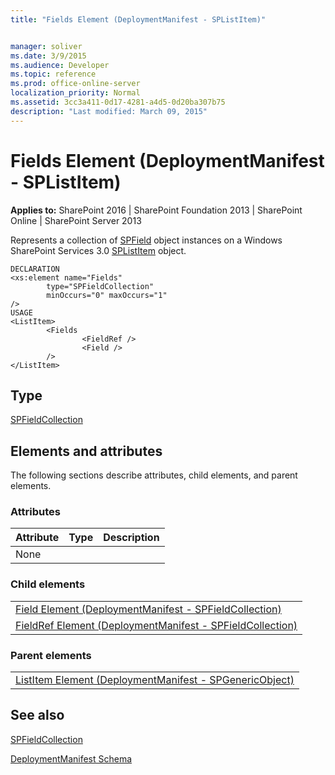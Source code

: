 ```yaml
---
title: "Fields Element (DeploymentManifest - SPListItem)"


manager: soliver
ms.date: 3/9/2015
ms.audience: Developer
ms.topic: reference
ms.prod: office-online-server
localization_priority: Normal
ms.assetid: 3cc3a411-0d17-4281-a4d5-0d20ba307b75
description: "Last modified: March 09, 2015"
---
```


# Fields Element (DeploymentManifest - SPListItem)

 
  
 **Applies to:** SharePoint 2016 | SharePoint Foundation 2013 | SharePoint Online | SharePoint Server 2013 
  
Represents a collection of [SPField](https://msdn.microsoft.com/library/Microsoft.SharePoint.SPField.aspx) object instances on a Windows SharePoint Services 3.0 [SPListItem](https://msdn.microsoft.com/library/Microsoft.SharePoint.SPListItem.aspx) object. 
  
```
DECLARATION
<xs:element name="Fields" 
        type="SPFieldCollection" 
        minOccurs="0" maxOccurs="1" 
/>
USAGE
<ListItem>
        <Fields 
                <FieldRef />
                <Field />
        />
</ListItem>

```

## Type

[SPFieldCollection](https://msdn.microsoft.com/library/Microsoft.SharePoint.SPFieldCollection.aspx)
  
## Elements and attributes

The following sections describe attributes, child elements, and parent elements.

### Attributes

|**Attribute**|**Type**|**Description**|
|:-----|:-----|:-----|
|None  <br/> |||
   
### Child elements

||
|:-----|
|[Field Element (DeploymentManifest - SPFieldCollection)](field-element-deploymentmanifestspfieldcollection.md) <br/> |
|[FieldRef Element (DeploymentManifest - SPFieldCollection)](fieldref-element-deploymentmanifestspfieldcollection.md) <br/> |
   
### Parent elements

||
|:-----|
|[ListItem Element (DeploymentManifest - SPGenericObject)](listitem-element-deploymentmanifestspgenericobject.md)
   
## See also



[SPFieldCollection](https://msdn.microsoft.com/library/Microsoft.SharePoint.SPFieldCollection.aspx)


[DeploymentManifest Schema](deploymentmanifest-schema.md)

